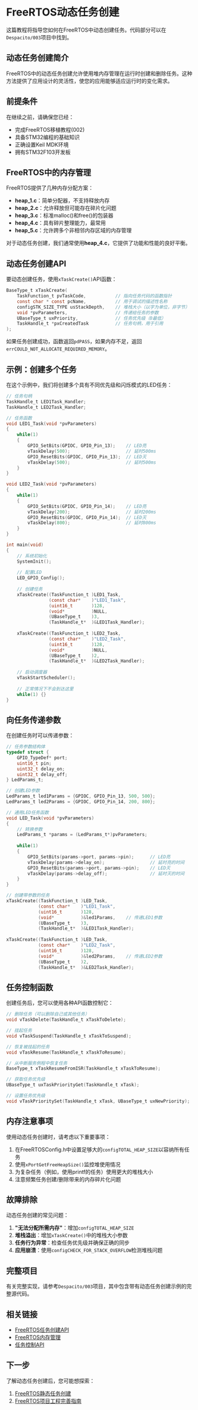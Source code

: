 # FreeRTOS动态任务创建

这篇教程将指导您如何在FreeRTOS中动态创建任务。代码部分可以在`Despacito/003`项目中找到。

## 动态任务创建简介

FreeRTOS中的动态任务创建允许使用堆内存管理在运行时创建和删除任务。这种方法提供了应用设计的灵活性，使您的应用能够适应运行时的变化需求。

## 前提条件

在继续之前，请确保您已经：

- 完成FreeRTOS移植教程(002)
- 具备STM32编程的基础知识
- 正确设置Keil MDK环境
- 拥有STM32F103开发板

## FreeRTOS中的内存管理

FreeRTOS提供了几种内存分配方案：

- **heap_1.c**：简单分配器，不支持释放内存
- **heap_2.c**：允许释放但可能存在碎片化问题
- **heap_3.c**：标准malloc()和free()的包装器
- **heap_4.c**：具有碎片整理能力，最常用
- **heap_5.c**：允许跨多个非相邻内存区域的内存管理

对于动态任务创建，我们通常使用**heap_4.c**，它提供了功能和性能的良好平衡。

## 动态任务创建API

要动态创建任务，使用`xTaskCreate()`API函数：

```c
BaseType_t xTaskCreate(
    TaskFunction_t pvTaskCode,           // 指向任务代码的函数指针
    const char * const pcName,           // 用于调试的描述性名称
    configSTK_SIZE_TYPE usStackDepth,    // 堆栈大小（以字为单位，非字节）
    void *pvParameters,                  // 传递给任务的参数
    UBaseType_t uxPriority,              // 任务优先级（0最低）
    TaskHandle_t *pxCreatedTask          // 任务句柄，用于引用
);
```

如果任务创建成功，函数返回`pdPASS`，如果内存不足，返回`errCOULD_NOT_ALLOCATE_REQUIRED_MEMORY`。

## 示例：创建多个任务

在这个示例中，我们将创建多个具有不同优先级和闪烁模式的LED任务：

```c
// 任务句柄
TaskHandle_t LED1Task_Handler;
TaskHandle_t LED2Task_Handler;

// 任务函数
void LED1_Task(void *pvParameters)
{
    while(1)
    {
        GPIO_SetBits(GPIOC, GPIO_Pin_13);    // LED亮
        vTaskDelay(500);                     // 延时500ms
        GPIO_ResetBits(GPIOC, GPIO_Pin_13);  // LED灭
        vTaskDelay(500);                     // 延时500ms
    }
}

void LED2_Task(void *pvParameters)
{
    while(1)
    {
        GPIO_SetBits(GPIOC, GPIO_Pin_14);    // LED亮
        vTaskDelay(200);                     // 延时200ms
        GPIO_ResetBits(GPIOC, GPIO_Pin_14);  // LED灭
        vTaskDelay(800);                     // 延时800ms
    }
}

int main(void)
{
    // 系统初始化
    SystemInit();
    
    // 配置LED
    LED_GPIO_Config();
    
    // 创建任务
    xTaskCreate((TaskFunction_t )LED1_Task,     
                (const char*    )"LED1_Task",   
                (uint16_t       )128,           
                (void*          )NULL,          
                (UBaseType_t    )3,             
                (TaskHandle_t*  )&LED1Task_Handler);
                
    xTaskCreate((TaskFunction_t )LED2_Task,     
                (const char*    )"LED2_Task",   
                (uint16_t       )128,           
                (void*          )NULL,          
                (UBaseType_t    )2,             
                (TaskHandle_t*  )&LED2Task_Handler);
    
    // 启动调度器
    vTaskStartScheduler();
    
    // 正常情况下不会到达这里
    while(1) {}
}
```

## 向任务传递参数

在创建任务时可以传递参数：

```c
// 任务参数结构体
typedef struct {
    GPIO_TypeDef* port;
    uint16_t pin;
    uint32_t delay_on;
    uint32_t delay_off;
} LedParams_t;

// 创建LED参数
LedParams_t led1Params = {GPIOC, GPIO_Pin_13, 500, 500};
LedParams_t led2Params = {GPIOC, GPIO_Pin_14, 200, 800};

// 通用LED任务函数
void LED_Task(void *pvParameters)
{
    // 转换参数
    LedParams_t *params = (LedParams_t*)pvParameters;
    
    while(1)
    {
        GPIO_SetBits(params->port, params->pin);      // LED亮
        vTaskDelay(params->delay_on);                 // 延时亮的时间
        GPIO_ResetBits(params->port, params->pin);    // LED灭
        vTaskDelay(params->delay_off);                // 延时灭的时间
    }
}

// 创建带参数的任务
xTaskCreate((TaskFunction_t )LED_Task,     
            (const char*    )"LED1_Task",   
            (uint16_t       )128,           
            (void*          )&led1Params,    // 传递LED1参数  
            (UBaseType_t    )3,             
            (TaskHandle_t*  )&LED1Task_Handler);
            
xTaskCreate((TaskFunction_t )LED_Task,     
            (const char*    )"LED2_Task",   
            (uint16_t       )128,           
            (void*          )&led2Params,    // 传递LED2参数
            (UBaseType_t    )2,             
            (TaskHandle_t*  )&LED2Task_Handler);
```

## 任务控制函数

创建任务后，您可以使用各种API函数控制它：

```c
// 删除任务（可以删除自己或其他任务）
void vTaskDelete(TaskHandle_t xTaskToDelete);

// 挂起任务
void vTaskSuspend(TaskHandle_t xTaskToSuspend);

// 恢复被挂起的任务
void vTaskResume(TaskHandle_t xTaskToResume);

// 从中断服务例程中恢复任务
BaseType_t xTaskResumeFromISR(TaskHandle_t xTaskToResume);

// 获取任务优先级
UBaseType_t uxTaskPriorityGet(TaskHandle_t xTask);

// 设置任务优先级
void vTaskPrioritySet(TaskHandle_t xTask, UBaseType_t uxNewPriority);
```

## 内存注意事项

使用动态任务创建时，请考虑以下重要事项：

1. 在FreeRTOSConfig.h中设置足够大的`configTOTAL_HEAP_SIZE`以容纳所有任务
2. 使用`xPortGetFreeHeapSize()`监控堆使用情况
3. 为复杂任务（例如，使用printf的任务）使用更大的堆栈大小
4. 注意频繁任务创建/删除带来的内存碎片化问题

## 故障排除

动态任务创建的常见问题：

1. **"无法分配所需内存"**：增加`configTOTAL_HEAP_SIZE`
2. **堆栈溢出**：增加`xTaskCreate()`中的堆栈大小参数
3. **任务行为异常**：检查任务优先级并确保正确的同步
4. **应用崩溃**：使用`configCHECK_FOR_STACK_OVERFLOW`检测堆栈问题

## 完整项目

有关完整实现，请参考`Despacito/003`项目，其中包含带有动态任务创建示例的完整源代码。

## 相关链接

- [FreeRTOS任务创建API](https://www.freertos.org/a00019.html)
- [FreeRTOS内存管理](https://www.freertos.org/a00111.html)
- [任务控制API](https://www.freertos.org/RTOS-task-control.html)

## 下一步

了解动态任务创建后，您可能想探索：

1. [FreeRTOS静态任务创建](004-FreeRTOS静态任务创建.md)
2. [FreeRTOS项目工程完善指南](005-FreeRTOS项目工程完善指南.md) 
